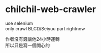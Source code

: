 # chilchil-web-crawler
use selenium  
only crawl BLCD/Seiyuu part rightnow

作者沒有錢讓他24小時運轉  
所以只是寫一個開心的
